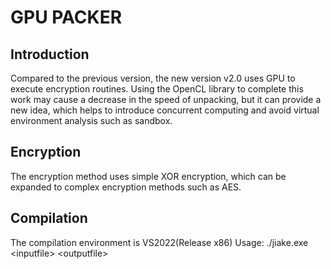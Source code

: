 # GPU PACKER
## Introduction
Compared to the previous version, the new version v2.0 uses GPU to execute encryption routines. Using the OpenCL library to complete this work may cause a decrease in the speed of unpacking, but it can provide a new idea, which helps to introduce concurrent computing and avoid virtual environment analysis such as sandbox.
## Encryption
The encryption method uses simple XOR encryption, which can be expanded to complex encryption methods such as AES.
## Compilation
The compilation environment is VS2022(Release x86)
Usage: ./jiake.exe \<inputfile> \<outputfile>
